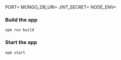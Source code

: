 PORT=
MONGO_DB_URI=
JWT_SECRET=
NODE_ENV=

### Build the app

```shell
npm run build
```

### Start the app

```shell
npm start
```
